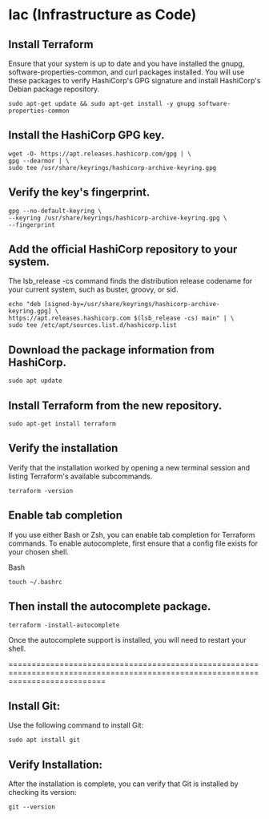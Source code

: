 # Iac (Infrastructure as Code)

## Install Terraform 
Ensure that your system is up to date and you have installed the gnupg, software-properties-common, and curl packages installed. You will use these packages to verify HashiCorp's GPG signature and install HashiCorp's Debian package repository.

    sudo apt-get update && sudo apt-get install -y gnupg software-properties-common

## Install the HashiCorp GPG key.

    wget -O- https://apt.releases.hashicorp.com/gpg | \
    gpg --dearmor | \
    sudo tee /usr/share/keyrings/hashicorp-archive-keyring.gpg

## Verify the key's fingerprint.

    gpg --no-default-keyring \
    --keyring /usr/share/keyrings/hashicorp-archive-keyring.gpg \
    --fingerprint

## Add the official HashiCorp repository to your system.
The lsb_release -cs command finds the distribution release codename for your current system, such as buster, groovy, or sid.

    echo "deb [signed-by=/usr/share/keyrings/hashicorp-archive-keyring.gpg] \
    https://apt.releases.hashicorp.com $(lsb_release -cs) main" | \
    sudo tee /etc/apt/sources.list.d/hashicorp.list

## Download the package information from HashiCorp.

    sudo apt update

## Install Terraform from the new repository.

    sudo apt-get install terraform

## Verify the installation
Verify that the installation worked by opening a new terminal session and listing Terraform's available subcommands.

    terraform -version

## Enable tab completion
If you use either Bash or Zsh, you can enable tab completion for Terraform commands. To enable autocomplete, first ensure that a config file exists for your chosen shell.

Bash
    
    touch ~/.bashrc

## Then install the autocomplete package.

    terraform -install-autocomplete

Once the autocomplete support is installed, you will need to restart your shell.

=================================================================================================================================

## Install Git:
Use the following command to install Git:

    sudo apt install git

## Verify Installation:
After the installation is complete, you can verify that Git is installed by checking its version:

    git --version












